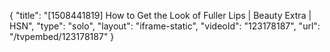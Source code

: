 {
    "title": "[1508441819] How to Get the Look of Fuller Lips | Beauty Extra | HSN",
    "type": "solo",
    "layout": "iframe-static",
    "videoId": "123178187",
    "url": "\/tvpembed\/123178187"
}